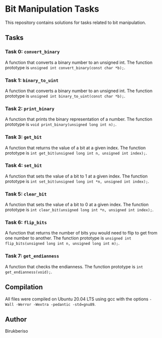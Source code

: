 # Bit Manipulation Tasks

This repository contains solutions for tasks related to bit manipulation.

## Tasks

### Task 0: `convert_binary`

A function that converts a binary number to an unsigned int. The function prototype is `unsigned int convert_binary(const char *b);`.

### Task 1: `binary_to_uint`

A function that converts a binary number to an unsigned int. The function prototype is `unsigned int binary_to_uint(const char *b);`.

### Task 2: `print_binary`

A function that prints the binary representation of a number. The function prototype is `void print_binary(unsigned long int n);`.

### Task 3: `get_bit`

A function that returns the value of a bit at a given index. The function prototype is `int get_bit(unsigned long int n, unsigned int index);`.

### Task 4: `set_bit`

A function that sets the value of a bit to 1 at a given index. The function prototype is `int set_bit(unsigned long int *n, unsigned int index);`.

### Task 5: `clear_bit`

A function that sets the value of a bit to 0 at a given index. The function prototype is `int clear_bit(unsigned long int *n, unsigned int index);`.

### Task 6: `flip_bits`

A function that returns the number of bits you would need to flip to get from one number to another. The function prototype is `unsigned int flip_bits(unsigned long int n, unsigned long int m);`.

### Task 7: `get_endianness`

A function that checks the endianness. The function prototype is `int get_endianness(void);`.

## Compilation

All files were compiled on Ubuntu 20.04 LTS using gcc with the options `-Wall -Werror -Wextra -pedantic -std=gnu89`.

## Author

Birukberiso 
